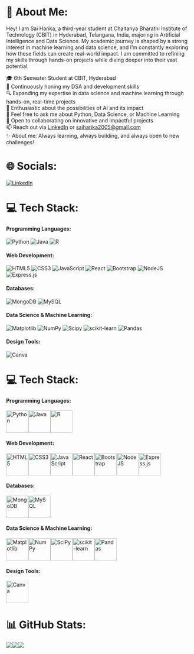 # 💫 About Me:
Hey! I am Sai Harika, a third-year student at Chaitanya Bharathi Institute of Technology (CBIT) in Hyderabad, Telangana, India, majoring in Artificial Intelligence and Data Science. My academic journey is shaped by a strong interest in machine learning and data science, and I’m constantly exploring how these fields can create real-world impact. I am committed to refining my skills through hands-on projects while diving deeper into their vast potential.


🎓 6th Semester Student at CBIT, Hyderabad  <br>🌱 Continuously honing my DSA and development skills  <br>🔍 Expanding my expertise in data science and machine learning through hands-on, real-time projects  <br>🤖 Enthusiastic about the possibilities of AI and its impact  <br>💬 Feel free to ask me about Python, Data Science, or Machine Learning  <br>👯 Open to collaborating on innovative and impactful projects  <br>📫 Reach out via [LinkedIn](https://www.linkedin.com/in/sai-harika-usikarla-6303452b0/) or [saiharika2005@gmail.com](mailto:saiharika2005@gmail.com) <br>✨ About me: Always learning, always building, and always open to new challenges!  


# 🌐 Socials:
[![LinkedIn](https://img.shields.io/badge/LinkedIn-%230077B5.svg?logo=linkedin&logoColor=white)](https://www.linkedin.com/in/sai-harika-usikarla-6303452b0/) 

# 💻 Tech Stack:

#### **Programming Languages:**
![Python](https://img.shields.io/badge/python-3670A0?style=plastic&logo=python&logoColor=ffdd54) ![Java](https://img.shields.io/badge/java-%23ED8B00.svg?style=plastic&logo=openjdk&logoColor=white) ![R](https://img.shields.io/badge/r-%23276DC3.svg?style=plastic&logo=r&logoColor=white)  

#### **Web Development:**
![HTML5](https://img.shields.io/badge/html5-%23E34F26.svg?style=plastic&logo=html5&logoColor=white) ![CSS3](https://img.shields.io/badge/css3-%231572B6.svg?style=plastic&logo=css3&logoColor=white) ![JavaScript](https://img.shields.io/badge/javascript-%23323330.svg?style=plastic&logo=javascript&logoColor=%23F7DF1E)
![React](https://img.shields.io/badge/react-%2320232a.svg?style=plastic&logo=react&logoColor=%2361DAFB) ![Bootstrap](https://img.shields.io/badge/bootstrap-%238511FA.svg?style=plastic&logo=bootstrap&logoColor=white) ![NodeJS](https://img.shields.io/badge/node.js-6DA55F?style=plastic&logo=node.js&logoColor=white) ![Express.js](https://img.shields.io/badge/express.js-%23404d59.svg?style=plastic&logo=express&logoColor=%2361DAFB)  

#### **Databases:**
![MongoDB](https://img.shields.io/badge/MongoDB-%234ea94b.svg?style=plastic&logo=mongodb&logoColor=white) ![MySQL](https://img.shields.io/badge/mysql-4479A1.svg?style=plastic&logo=mysql&logoColor=white)  

#### **Data Science & Machine Learning:**
![Matplotlib](https://img.shields.io/badge/Matplotlib-%23ffffff.svg?style=plastic&logo=Matplotlib&logoColor=black) ![NumPy](https://img.shields.io/badge/numpy-%23013243.svg?style=plastic&logo=numpy&logoColor=white) ![Scipy](https://img.shields.io/badge/SciPy-%230C55A5.svg?style=plastic&logo=scipy&logoColor=%white) ![scikit-learn](https://img.shields.io/badge/scikit--learn-%23F7931E.svg?style=plastic&logo=scikit-learn&logoColor=white) ![Pandas](https://img.shields.io/badge/pandas-%23150458.svg?style=plastic&logo=pandas&logoColor=white)

#### **Design Tools:**
![Canva](https://img.shields.io/badge/Canva-%2300C4CC.svg?style=plastic&logo=Canva&logoColor=white)

# 💻 Tech Stack:

#### **Programming Languages:**
<div style="display: flex; flex-direction: row;">
  <img src="https://img.shields.io/badge/python-3670A0?style=plastic&logo=python&logoColor=ffdd54" alt="Python" style="width: 60px; height: 60px; animation: bounce 2s infinite;">
  <img src="https://img.shields.io/badge/java-%23ED8B00.svg?style=plastic&logo=openjdk&logoColor=white" alt="Java" style="width: 60px; height: 60px; animation: bounce 2s infinite 0.2s;">
  <img src="https://img.shields.io/badge/r-%23276DC3.svg?style=plastic&logo=r&logoColor=white" alt="R" style="width: 60px; height: 60px; animation: bounce 2s infinite 0.4s;">
</div>

#### **Web Development:**
<div style="display: flex; flex-direction: row;">
  <img src="https://img.shields.io/badge/html5-%23E34F26.svg?style=plastic&logo=html5&logoColor=white" alt="HTML5" style="width: 60px; height: 60px; animation: bounce 2s infinite;">
  <img src="https://img.shields.io/badge/css3-%231572B6.svg?style=plastic&logo=css3&logoColor=white" alt="CSS3" style="width: 60px; height: 60px; animation: bounce 2s infinite 0.2s;">
  <img src="https://img.shields.io/badge/javascript-%23323330.svg?style=plastic&logo=javascript&logoColor=%23F7DF1E" alt="JavaScript" style="width: 60px; height: 60px; animation: bounce 2s infinite 0.4s;">
  <img src="https://img.shields.io/badge/react-%2320232a.svg?style=plastic&logo=react&logoColor=%2361DAFB" alt="React" style="width: 60px; height: 60px; animation: bounce 2s infinite 0.6s;">
  <img src="https://img.shields.io/badge/bootstrap-%238511FA.svg?style=plastic&logo=bootstrap&logoColor=white" alt="Bootstrap" style="width: 60px; height: 60px; animation: bounce 2s infinite 0.8s;">
  <img src="https://img.shields.io/badge/node.js-6DA55F?style=plastic&logo=node.js&logoColor=white" alt="NodeJS" style="width: 60px; height: 60px; animation: bounce 2s infinite 1s;">
  <img src="https://img.shields.io/badge/express.js-%23404d59.svg?style=plastic&logo=express&logoColor=%2361DAFB" alt="Express.js" style="width: 60px; height: 60px; animation: bounce 2s infinite 1.2s;">
</div>

#### **Databases:**
<div style="display: flex; flex-direction: row;">
  <img src="https://img.shields.io/badge/MongoDB-%234ea94b.svg?style=plastic&logo=mongodb&logoColor=white" alt="MongoDB" style="width: 60px; height: 60px; animation: bounce 2s infinite;">
  <img src="https://img.shields.io/badge/mysql-4479A1.svg?style=plastic&logo=mysql&logoColor=white" alt="MySQL" style="width: 60px; height: 60px; animation: bounce 2s infinite 0.2s;">
</div>

#### **Data Science & Machine Learning:**
<div style="display: flex; flex-direction: row;">
  <img src="https://img.shields.io/badge/Matplotlib-%23ffffff.svg?style=plastic&logo=Matplotlib&logoColor=black" alt="Matplotlib" style="width: 60px; height: 60px; animation: bounce 2s infinite;">
  <img src="https://img.shields.io/badge/numpy-%23013243.svg?style=plastic&logo=numpy&logoColor=white" alt="NumPy" style="width: 60px; height: 60px; animation: bounce 2s infinite 0.2s;">
  <img src="https://img.shields.io/badge/SciPy-%230C55A5.svg?style=plastic&logo=scipy&logoColor=%white" alt="SciPy" style="width: 60px; height: 60px; animation: bounce 2s infinite 0.4s;">
  <img src="https://img.shields.io/badge/scikit--learn-%23F7931E.svg?style=plastic&logo=scikit-learn&logoColor=white" alt="scikit-learn" style="width: 60px; height: 60px; animation: bounce 2s infinite 0.6s;">
  <img src="https://img.shields.io/badge/pandas-%23150458.svg?style=plastic&logo=pandas&logoColor=white" alt="Pandas" style="width: 60px; height: 60px; animation: bounce 2s infinite 0.8s;">
</div>

#### **Design Tools:**
<div style="display: flex; flex-direction: row;">
  <img src="https://img.shields.io/badge/Canva-%2300C4CC.svg?style=plastic&logo=Canva&logoColor=white" alt="Canva" style="width: 60px; height: 60px; animation: bounce 2s infinite;">
</div>

<style>
@keyframes bounce {
  0%, 20%, 50%, 80%, 100% {
    transform: translateY(0);
  }
  40% {
    transform: translateY(-30px);
  }
  60% {
    transform: translateY(-15px);
  }
}
</style>

# 📊 GitHub Stats:
![](https://github-readme-stats.vercel.app/api?username=SaiHarika16&theme=dark&hide_border=false&include_all_commits=true&count_private=true)![](https://github-readme-streak-stats.herokuapp.com/?user=SaiHarika16&theme=dark&hide_border=false)![](https://github-readme-stats.vercel.app/api/top-langs/?username=SaiHarika16&theme=dark&hide_border=false&include_all_commits=true&count_private=true&layout=compact)

<!-- Proudly created with GPRM ( https://gprm.itsvg.in ) -->
